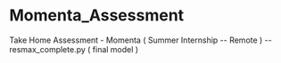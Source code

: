 # Momenta_Assessment
Take Home Assessment - Momenta ( Summer Internship -- Remote )
-- resmax_complete.py ( final model )
